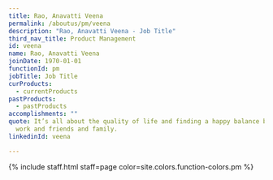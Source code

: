 ```yaml
---
title: Rao, Anavatti Veena
permalink: /aboutus/pm/veena
description: "Rao, Anavatti Veena - Job Title"
third_nav_title: Product Management
id: veena
name: Rao, Anavatti Veena
joinDate: 1970-01-01
functionId: pm
jobTitle: Job Title
curProducts:
  - currentProducts
pastProducts:
  - pastProducts
accomplishments: ""
quote: It’s all about the quality of life and finding a happy balance between
  work and friends and family.
linkedinId: veena

---
```


{% include staff.html staff=page color=site.colors.function-colors.pm %}
